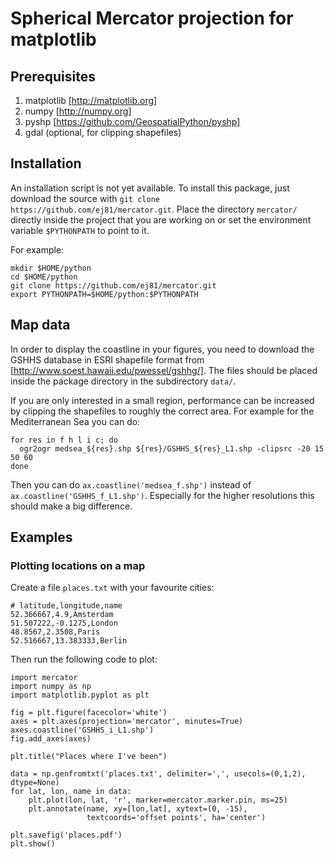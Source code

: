 # Spherical Mercator projection for matplotlib

## Prerequisites
1. matplotlib [http://matplotlib.org]
2. numpy [http://numpy.org]
3. pyshp [https://github.com/GeospatialPython/pyshp]
4. gdal (optional, for clipping shapefiles)

## Installation
An installation script is not yet available. To install this package, just
download the source with ```git clone https://github.com/ej81/mercator.git```.
Place the directory ```mercator/``` directly inside the project that you are
working on or set the environment variable ```$PYTHONPATH``` to point to it.

For example:
```
mkdir $HOME/python
cd $HOME/python
git clone https://github.com/ej81/mercator.git
export PYTHONPATH=$HOME/python:$PYTHONPATH
```

## Map data
In order to display the coastline in your figures, you need to download the
GSHHS database in ESRI shapefile format from
[http://www.soest.hawaii.edu/pwessel/gshhg/]. The files should be placed inside
the package directory in the subdirectory `data/`. 

If you are only interested in a small region, performance can be increased by
clipping the shapefiles to roughly the correct area. For example for the
Mediterranean Sea you can do:

```
for res in f h l i c; do
  ogr2ogr medsea_${res}.shp ${res}/GSHHS_${res}_L1.shp -clipsrc -20 15 50 60
done
```

Then you can do ```ax.coastline('medsea_f.shp')``` instead of
```ax.coastline('GSHHS_f_L1.shp')```. Especially for the higher resolutions
this should make a big difference.

## Examples

### Plotting locations on a map
Create a file ```places.txt``` with your favourite cities:
```
# latitude,longitude,name
52.366667,4.9,Amsterdam
51.507222,-0.1275,London
48.8567,2.3508,Paris
52.516667,13.383333,Berlin
```
Then run the following code to plot:
```
import mercator
import numpy as np
import matplotlib.pyplot as plt

fig = plt.figure(facecolor='white')
axes = plt.axes(projection='mercator', minutes=True)
axes.coastline('GSHHS_i_L1.shp')
fig.add_axes(axes)

plt.title("Places where I've been")

data = np.genfromtxt('places.txt', delimiter=',', usecols=(0,1,2), dtype=None)
for lat, lon, name in data:
    plt.plot(lon, lat, 'r', marker=mercator.marker.pin, ms=25)
    plt.annotate(name, xy=[lon,lat], xytext=(0, -15),
                 textcoords='offset points', ha='center')

plt.savefig('places.pdf')
plt.show()
```


